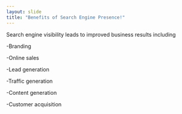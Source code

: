 ```yaml
---
layout: slide
title: "Benefits of Search Engine Presence!"
---
```

Search engine visibility leads to improved business results including

-Branding

-Online sales

-Lead generation

-Traffic generation

-Content generation

-Customer acquisition
